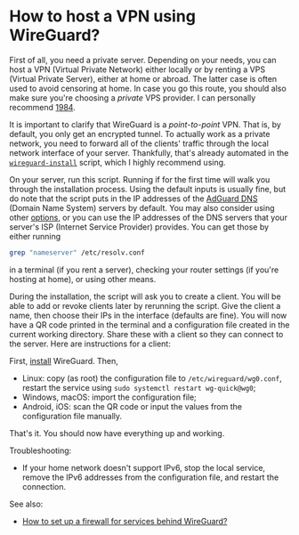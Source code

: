 # How to host a VPN using WireGuard?

First of all, you need a private server. Depending on your needs, you can host a VPN (Virtual Private Network) either locally or by renting a VPS (Virtual Private Server), either at home or abroad. The latter case is often used to avoid censoring at home. In case you go this route, you should also make sure you're choosing a *private* VPS provider. I can personally recommend [1984](https://www.1984hosting.com).

It is important to clarify that WireGuard is a *point-to-point* VPN. That is, by default, you only get an encrypted tunnel. To actually work as a private network, you need to forward all of the clients' traffic through the local network interface of your server. Thankfully, that's already automated in the [`wireguard-install`](https://github.com/angristan/wireguard-install) script, which I highly recommend using.

On your server, run this script. Running if for the first time will walk you through the installation process. Using the default inputs is usually fine, but do note that the script puts in the IP addresses of the [AdGuard DNS](https://adguard-dns.com) (Domain Name System) servers by default. You may also consider using other [options](https://www.privacyguides.org/dns), or you can use the IP addresses of the DNS servers that your server's ISP (Internet Service Provider) provides. You can get those by either running

```bash
grep "nameserver" /etc/resolv.conf
```

in a terminal (if you rent a server), checking your router settings (if you're hosting at home), or using other means.

During the installation, the script will ask you to create a client. You will be able to add or revoke clients later by rerunning the script. Give the client a name, then choose their IPs in the interface (defaults are fine). You will now have a QR code printed in the terminal and a configuration file created in the current working directory. Share these with a client so they can connect to the server. Here are instructions for a client:

First, [install](https://www.wireguard.com/install) WireGuard. Then,

- Linux: copy (as root) the configuration file to `/etc/wireguard/wg0.conf`, restart the service using `sudo systemctl restart wg-quick@wg0`;
- Windows, macOS: import the configuration file;
- Android, iOS: scan the QR code or input the values from the configuration file manually.

That's it. You should now have everything up and working.

Troubleshooting:

- If your home network doesn't support IPv6, stop the local service, remove the IPv6 addresses from the configuration file, and restart the connection.

See also:

- [How to set up a firewall for services behind WireGuard?](how-to-set-up-a-firewall-for-services-behind-wireguard.md)
